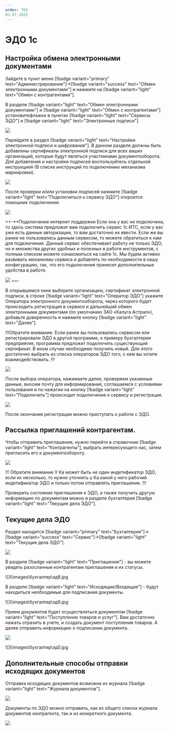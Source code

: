```yaml
---
order: 762
03.07.2025
---
```

# ЭДО 1c

## Настройка обмена электронными документами

Зайдите в пункт меню [!badge variant="primary" text="Администрирование"]->[!badge variant="success" text="Обмен электронными документами"] и нажмите на [!badge variant="light" text="Обмен с контрагентами"].

В разделе [!badge variant="light" text="Обмен электронными документами"] и [!badge variant="light" text="Обмен с контрагентами"] установитефлажки в пунктах [!badge variant="light" text="Сервисы ЭДО"] 
и [!badge variant="light" text="Электронные подписи"].

![](\images\бухгалтер\эд.jpg)

Перейдите в раздел [!badge variant="light" text="Настройки электронной подписи и шифрования"]. В данном разделе должны быть добавлены сертификаты электронной подписи для всех ваших организаций, которые будут являться участниками документооборота. 
Для добавления и настройки подписей воспользуйтесь отдельной инструкцией (В списке инструкций по подключению механизма маркировки). 

![](\images\бухгалтер\эд4.jpg)

После проверки и/или установки подписей нажмите [!badge variant="light" text="Подключиться к сервису ЭДО"] откроется помошник подключения:

![](\images\бухгалтер\эд1.jpg)

==-**Подключение интернет поддержки
Если она у вас не подключена, то здесь система предложит вам подключить сервис 1с ИТС, если у вас уже есть данные авторизации, то вам достаточно их ввести. Если же вы ранее не пользовались данным сервисом, 
то можете обратиться к нам для подключения. Данный сервис обеспечивает работу не только ЭДО, но и множества других удобных и полезных в работе инструментов, с полным списком можете ознакомиться на сайте 1с. 
Мы будем активно развивать механизмы сервиса и добавлять по необходимости в нашу конфигурацию, так, что его подключения принесет дополнительные удобства в работе.

![](\images\бухгалтер\эд5.jpg)
==-

В открывшемся окне выберите организацию, сертификат электронной подписи, в строке [!badge variant="light" text="Оператор ЭДО"] укажите Оператора электронного документооборота, через которого будет происходить
регистрация в сервисе и дальнейший обмен электронными документами (по умолчанию ЗАО «Калуга Астрал»), добавьте доверенность и нажмите кнопку [!badge variant="light" text="Далее"].

!!!Обратите внимание. 
Если ранее вы пользовались сервисом или регистрировали ЭДО в другой программе, к примеру бухгалтерии предприятия, программа предложит подключить существующий сертификат. 
В ином случае необходимо получить новый. Для этого достаточно выбрать из списка операторов ЭДО того, с кем вы хотите взаимодействовать.
!!!

![](\images\бухгалтер\эд2.jpg)

После выбора оператора, нажимаете далее, проверяем указанные данные, вносим почту для информирования, соглашаемся с условиями пользования и по нажатии на кнопку [!badge variant="light" text="Подключить"] происходит подключение 
к сервису и регистрация. 

![](\images\бухгалтер\эд6.jpg)

После окончания регистрации можно приступать к работе с ЭДО.

## Рассылка приглашений контрагентам.

Чтобы отправить приглашение, нужно перейти в справочник [!badge variant="light" text="Контрагенты"], выбрать интересующего нас, затем пригласить его к документообороту.

![](\images\бухгалтер\эд.gif)

!!! Обратите внимание
У Ка может быть не один индетификатор ЭДО, если их несколько, то нужно уточнить у Ка какой у него рабочий индетификатор ЭДО и только потом отправлять приглашение.
!!!

Проверить состояние приглашения к ЭДО, а также получить другую информацию по документам можно в разделе бухгалтерия [!badge variant="light" text="Текущие дела ЭДО"].

## Текущие дела ЭДО

Раздел находится [!badge variant="primary" text="Бухгалтерия"]->[!badge variant="success" text="Сервис"]->[!badge variant="light" text="Текущие дела ЭДО"].

![](\images\бухгалтер\эд7.jpg)
 
В разделе [!badge variant="light" text="Приглашения"] - вы можете увидеть разосланные контрагентам приглашения и их статусы. 

![](\images\бухгалтер\эд8.jpg

В разделе [!badge variant="light" text="Исходящие/Входящие"] - будут находиться необходимые для подписания документы. 

![](\images\бухгалтер\эд9.jpg

Прием документов будет осуществляться документом [!badge variant="light" text="Поступление товаров и услуг"].  Вам достаточно нажать отразить в учете, и создать документ поступления товаров. 
А далее отправить информацию о подписании документа. 

![](\images\бухгалтер\эд2.gif)

![](\images\бухгалтер\эд0.jpg

## Дополнительные способы отправки исходящих документов

Отправка исходящих документов возможна из журнала [!badge variant="light" text="Журнала документов"].

![](\images\бухгалтер\эд3.gif)

Документы по ЭДО можно отправить, как из общего списка журнала документов контрагента, так и из конкретного документа.

![](\images\бухгалтер\эд4.gif)

